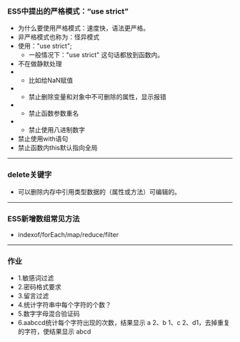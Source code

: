 ### ES5中提出的严格模式：“use strict”
* 为什么要使用严格模式：速度快，语法更严格。
* 非严格模式也称为：怪异模式
* 使用："use strict";
    * 一般情况下："use strict" 这句话都放到函数内。
* 不在做静默处理
* - 比如给NaN赋值
* - 禁止删除变量和对象中不可删除的属性，显示报错
* - 禁止函数参数重名
* - 禁止使用八进制数字
* 禁止使用with语句
* 禁止函数内this默认指向全局
---
### delete关键字
* 可以删除内存中引用类型数据的（属性或方法）可编辑的。
---
### ES5新增数组常见方法
* indexof/forEach/map/reduce/filter
---
### 作业
* 1.敏感词过滤
* 2.密码格式要求
* 3.留言过滤
* 4.统计字符串中每个字符的个数？
* 5.数字字母混合验证码
* 6.aabccd统计每个字符出现的次数，结果显示 a 2、b 1、c 2、d1，去掉重复的字符，使结果显示 abcd